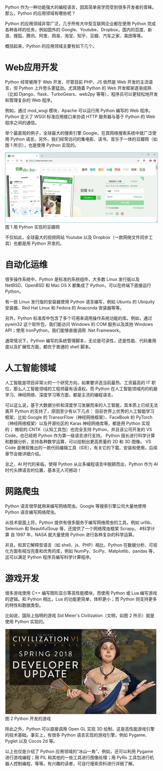 Python 作为一种功能强大的编程语言，因其简单易学而受到很多开发者的青睐。那么，Python 的应用领域有哪些呢？

Python 的应用领域非常广泛，几乎所有大中型互联网企业都在使用 Python 完成各种各样的任务，例如国外的 Google、Youtube、Dropbox，国内的百度、新浪、搜狐、腾讯、阿里、网易、淘宝、知乎、豆瓣、汽车之家、美团等等。

概括起来，Python 的应用领域主要有如下几个。
# Web应用开发
Python 经常被用于 Web 开发，尽管目前 PHP、JS 依然是 Web 开发的主流语言，但 Python 上升势头更猛劲。尤其随着 Python 的 Web 开发框架逐渐成熟（比如 Django、flask、TurboGears、web2py 等等），程序员可以更轻松地开发和管理复杂的 Web 程序。

例如，通过 mod_wsgi 模块，Apache 可以运行用 Python 编写的 Web 程序。Python 定义了 WSGI 标准应用接口来协调 HTTP 服务器与基于 Python 的 Web 程序之间的通信。

举个最直观的例子，全球最大的搜索引擎 Google，在其网络搜索系统中就广泛使用 Python 语言。另外，我们经常访问的集电影、读书、音乐于一体的豆瓣网（如图 1 所示），也是使用 Python 实现的。
<div class='img_content'>
    <img  src="../imgs/1.2.jpg" />
    <span>图 1 用 Python 实现的豆瓣网</span>
</div>

不仅如此，全球最大的视频网站 Youtube 以及 Dropbox（一款网络文件同步工具）也都是用 Python 开发的。
# 自动化运维
很多操作系统中，Python 是标准的系统组件，大多数 Linux 发行版以及 NetBSD、OpenBSD 和 Mac OS X 都集成了 Python，可以在终端下直接运行 Python。

有一些 Linux 发行版的安装器使用 Python 语言编写，例如 Ubuntu 的 Ubiquity 安装器、Red Hat Linux 和 Fedora 的 Anaconda 安装器等等。

另外，Python 标准库中包含了多个可用来调用操作系统功能的库。例如，通过 pywin32 这个软件包，我们能访问 Windows 的 COM 服务以及其他 Windows API；使用 IronPython，我们能够直接调用 .Net Framework。

通常情况下，Python 编写的系统管理脚本，无论是可读性，还是性能、代码重用度以及扩展性方面，都优于普通的 shell 脚本。
# 人工智能领域
人工智能是项目非常火的一个研究方向，如果要评选当前最热、工资最高的 IT 职位，那么人工智能领域的工程师最有话语权。而 Python 在人工智能领域内的机器学习、神经网络、深度学习等方面，都是主流的编程语言。

可以这么说，基于大数据分析和深度学习发展而来的人工智能，其本质上已经无法离开 Python 的支持了，原因至少有以下几点：
目前世界上优秀的人工智能学习框架，比如 Google 的 TransorFlow（神经网络框架）、FaceBook 的 PyTorch（神经网络框架）以及开源社区的 Karas 神经网络库等，都是用 Python 实现的；
微软的 CNTK（认知工具包）也完全支持 Python，并且该公司开发的 VS Code，也已经把 Python 作为第一级语言进行支持。
Python 擅长进行科学计算和数据分析，支持各种数学运算，可以绘制出更高质量的 2D 和 3D 图像。
VS Code 是微软推出的一款代码编辑工具（IDE），有关它的下载、安装和使用，后续章节会做详细介绍。

总之，AI 时代的来临，使得 Python 从众多编程语言中脱颖而出，Python 作为 AI 时代头牌语言的位置，基本无人可撼动！
# 网路爬虫
Python 语言很早就用来编写网络爬虫。Google 等搜索引擎公司大量地使用 Python 语言编写网络爬虫。

从技术层面上将，Python 提供有很多服务于编写网络爬虫的工具，例如 urllib、Selenium 和 BeautifulSoup 等，还提供了一个网络爬虫框架 Scrapy。
#科学计算
自 1997 年，NASA 就大量使用 Python 进行各种复杂的科学运算。

并且，和其它解释型语言（如 shell、js、PHP）相比，Python 在数据分析、可视化方面有相当完善和优秀的库，例如 NumPy、SciPy、Matplotlib、pandas 等，这可以满足 Python 程序员编写科学计算程序。
# 游戏开发
很多游戏使用 C++ 编写图形显示等高性能模块，而使用 Python 或 Lua 编写游戏的逻辑。和 Python 相比，Lua 的功能更简单，体积更小；而 Python 则支持更多的特性和数据类型。

比如说，国际上指明的游戏 Sid Meier's Civilization（文明，如图 2 所示）就是使用 Python 实现的。

<div class='img_content'>
    <img  src="../imgs/1.3.jpg" />
    <span>图 2 Python 开发的游戏</span>
</div>


除此之外，Python 可以直接调用 Open GL 实现 3D 绘制，这是高性能游戏引擎的技术基础。事实上，有很多 Python 语言实现的游戏引擎，例如 Pygame、Pyglet 以及 Cocos 2d 等。
 
以上也仅是介绍了 Python 应用领域的“冰山一角”，例如，还可以利用 Pygame  进行游戏编程；用 PIL 和其他的一些工具进行图像处理；用 PyRo 工具包进行机器人控制编程，等等。有兴趣的读者，可自行搜索资料进行详细了解。